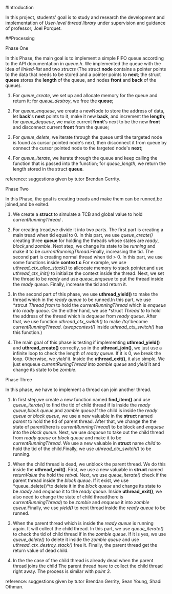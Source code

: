 #Introduction

In this project, students' goal is to study and research the 
development and implementation of *User-level thread library*
under supervision and guidance of professor, Joel Porquet.

##Processing

Phase One
    
In this Phase, the main goal is to implement a simple FIFO
queue according to the API documentation in *queue.h*. 
We implemented the queue with the idea of *linked-list* 
and two *structs* (The struct **node** contains a pointer
points to the data that needs to be stored and a pointer
points to **next**; the struct **queue** stores the **length**
of the queue, and nodes **front** and **back** of the queue). 

1. For *queue_create*, we set up and allocate memory for the queue 
and return it; for *queue_destroy*, we free the **queue**;

2. For *queue_enqueue*, we create a newNode to store the 
address of data, let **back**'s **next** points to it, make it
new **back**, and increment the **length**; for *queue_dequeue*,
we make current **front**'s next to be the new **front** and 
disconnect current **front** from the queue;

3. For *queue_delete*, we iterate through the queue until the targeted node is found as 
cursor pointed node's next, then disconnect it from queue by 
connect the cursor pointed node to the targeted node's **next**;

4. For *queue_iterate*, we iterate through the queue and keep calling
the function that is passed into the function; for *queue_length*,
we return the length stored in the struct **queue**.


reference: suggestions given by tutor Brendan Gerrity.

Phase Two
   
   In this Phase, the goal is creating treads and make them can be
runned,be joined,and be exited. 
1. We create a **struct** to simulate a TCB and global value to 
hold *currentRunningThread* .
   
2. For creating tread,we divide it into two parts. The first part is 
creating a main tread when tid equal to 0. In this part, we use *queue_create()*
creating three **queue** for holding the threads whose states are *ready*, 
*block*,and *zombie*. Next step, we change its state to be *running* and 
make it to be *currentRunningThread*.Finally, increasing the tid. The second 
part is creating normal thread when tid > 0. In this part, we use some functions
inside **context.c**.For example, we use *uthread_ctx_alloc_stack()* to allcocate 
memory to stack pointer.and use *uthread_ctx_init()* to initialize the context 
inside the thread. Next, we set the thread to be *ready* and use *queue_enqueue* 
to put the thread inside the *ready queue*. Finally, increase the tid and return
it.
  
3. In the second part of this phase, we use **uthread_yield()** to make the 
thread which in the *ready queue* to be runned.In this part, we use
*strcut *Thread from* to hold the *currentRunningThread* which is *enqueue* into
*ready queue*. On the other hand, we use *struct *Thread to* to hold the address 
of the thread which is *dequeue* from *ready queue*. After that, we use function
*uthread_ctx_switch()* to make */to/* become *currentRunningThread*. (*swapcontext()*
inside *uthread_ctx_switch()* has this function.)

4. The main goal of this phase is testing if implementing **uthread_yield()** and 
**uthread_create()** correctly, so in the **uthread_join()**, we just use a 
infinite loop to check the length of *ready queue*. If it is 0, we break the loop.
Otherwise, we *yield* it. Inside the **uthread_exit()**, it also simple. We just
enqueue *currentRuningThread* into *zombie queue* and *yield* it and change its 
state to be *zombie*.


Phase Three
   
In this phase, we have to implement a thread can join another thread. 

1. In first step,we create a new function named **find_item()** and use *queue_iterate()* 
to find the tid of child thread if is inside the *ready queue*,*block queue*,and 
*zombie queue*.If the child is inside the *ready queue* or *block queue*, we 
use a new valuable in the **struct** named *parent* to hold the tid of parent thread. 
After that, we change the the state of parent(here is *currentRunningThread*) to be 
block and  *enqueue* into the *block queue*. Next, we use *dequeue* to take out the 
child thread from *ready queue* or *block queue* and make it to be *currentRunningThread*.
We use a new valuable in **struct** name *child* to hold the tid of the child.Finally, we
use *uthread_ctx_switch()* to be running. 

2. When the child thread is dead, we unblock the parent thread. We do this inside 
the **uthread_exit()**. First, we use a new valuable in **struct** named 
*returnValue* the hold the *retval*. Next, we use *queue_iterate()* 
check if the parent thread inside the *block queue*. If it exist, we use 
*queue_delete()*to delete it in the *block queue* and change its state to be *raady* 
and *enqueue* it to the *ready queue*. Inside **uthread_exit()**, we also need to 
change the state of child thread(here is *currentRunningThread*) to be *zombie* and 
*enqueue* it into *zombie queue*.Finally, we use *yield()* to next 
thread inside the *ready queue* to be runned. 

3. When the parent thread which is inside the *ready queue* is running again. It will
collect the child thread. In this part, we use *queue_iterate()* to check the tid 
of child thread if in the *zombie queue*. If it is yes, we use *queue_delete()* to 
delete it inside the *zombie queue* and use *uthread_ctx_destroy_stack()* free it.
Finally, the parent thread get the return value of dead child.

4. In the the case of the child thread is already dead when the parent thread joins the child
The parent thread have to collect the child thread right away. The process is similar with 
*point 3*.


reference: suggestions given by tutor Brendan Gerrity, Sean Young, Shadi Othman.
